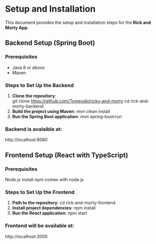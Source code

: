 # Setup and Installation

This document provides the setup and installation steps for the **Rick and Morty App**.

## Backend Setup (Spring Boot)

### Prerequisites
- Java 8 or above  
- Maven  

### Steps to Set Up the Backend
1. **Clone the repository**:  
   git clone https://github.com/Tomevski/ricky-and-morty
   cd rick-and-morty-backend
2. **Build the project using Maven**:
   mvn clean install
3. **Run the Spring Boot application**:
   mvn spring-boot:run
### Backend is avalaible at:
http://localhost:8080

## Frontend Setup (React with TypeScript)
### Prerequisites
Node.js install
npm comes with node.js

### Steps to Set Up the Frontend
1. **Path to the repository**:
  cd rick-and-morty-frontend
2. **Install project dependencies**:
  npm install
3. **Run the React application**:
  npm start
### Frontend will be available at:
http://localhost:3000



